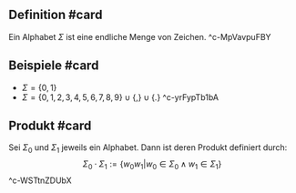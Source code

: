 ## Definition #card 
Ein Alphabet $\Sigma$ ist eine endliche Menge von Zeichen.
^c-MpVavpuFBY

## Beispiele #card 
- $\Sigma=\{0,1\}$ 
- $\Sigma=\{0,1,2,3,4,5,6,7,8,9\} \cup\{,\} \cup\{.\}$
^c-yrFypTb1bA

## Produkt #card 
Sei $\Sigma_0$ und $\Sigma_1$ jeweils ein Alphabet. Dann ist deren Produkt definiert durch:
$$
\Sigma_0 \cdot \Sigma_1 := \{w_0w_1 | w_0 \in \Sigma_0 \wedge w_1 \in \Sigma_1\}
$$
^c-WSTtnZDUbX